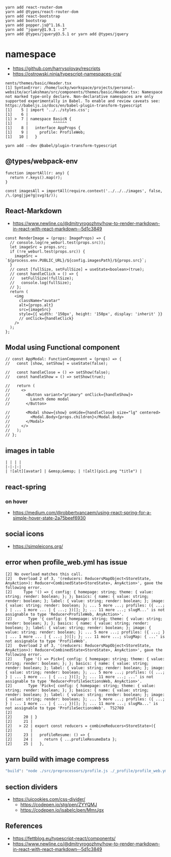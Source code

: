 ```
yarn add react-router-dom
yarn add @types/react-router-dom
yarn add react-bootstrap
yarn add bootstrap
yarn add popper.js@^1.16.1
yarn add "jquery@1.9.1 - 3"
yarn add @types/jquery@3.5.1 or yarn add @types/jquery
```

# namespace

- https://github.com/harrysolovay/rescripts
- https://ostrowski.ninja/typescript-namespaces-cra/

```
nents/themes/basic/Header.tsx
[1] SyntaxError: /home/lucky/workspace/projects/personal-website/acrlakshman/src/components/themes/basic/Header.tsx: Namespace not marked type-only declare. Non-declarative namespaces are only supported experimentally in Babel. To enable and review caveats see: https://babeljs.io/docs/en/babel-plugin-transform-typescript
[1]    5 | import '../../styles.css';
[1]    6 |
[1] >  7 | namespace BasicN {
[1]      |           ^^^^^^
[1]    8 |   interface AppProps {
[1]    9 |     profile: ProfileWeb;
[1]   10 |   }

yarn add --dev @babel/plugin-transform-typescript
```

## @types/webpack-env
```
function importAll(r: any) {
  return r.keys().map(r);
}

const imagesAll = importAll(require.context('../../../images', false, /\.(png|jpe?g|svg)$/));
```

## React-Markdown
* https://www.newline.co/@dmitryrogozhny/how-to-render-markdown-in-react-with-react-markdown--5d1c3849
```
const RenderImage = (props: ImageProps) => {
  // console.log(re_weburl.test(props.src));
  let imageSrc = props.src;
  if (!re_weburl.test(props.src)) {
    imageSrc = `${process.env.PUBLIC_URL}/${config.imagesPath}/${props.src}`;
  }
  // const [fullSize, setFullSize] = useState<boolean>(true);
  // const handleClick = () => {
  //   setFullSize(!fullSize);
  //   console.log(fullSize);
  // };
  return (
    <img
      className="avatar"
      alt={props.alt}
      src={imageSrc}
      style={{ width: '150px', height: '150px', display: 'inherit' }}
      // onClick={handleClick}
    />
  );
};
```

## Modal using Functional component

```
// const AppModal: FunctionComponent = (props) => {
//   const [show, setShow] = useState(false);

//   const handleClose = () => setShow(false);
//   const handleShow = () => setShow(true);

//   return (
//     <>
//       <Button variant="primary" onClick={handleShow}>
//         Launch demo modal
//       </Button>

//       <Modal show={show} onHide={handleClose} size="lg" centered>
//         <Modal.Body>{props.children}</Modal.Body>
//       </Modal>
//     </>
//   );
// };
```

## images in table

```
| | | |
|-|-|-|
| ![alt][avatar] | &emsp;&emsp; | ![alt](pic1.png "title") |
```

## react-spring

### on hover

* https://medium.com/@robbertvancaem/using-react-spring-for-a-simple-hover-state-2a75beef6930

## social icons

* https://simpleicons.org/

## error when profile_web.yml has issue

```
[2] No overload matches this call.
[2]   Overload 2 of 3, '(reducers: ReducersMapObject<StoreState, AnyAction>): Reducer<CombinedState<StoreState>, AnyAction>', gave the following error.
[2]     Type '() => { config: { homepage: string; theme: { value: string; render: boolean; }; }; basics: { name: { value: string; render: boolean; }; label: { value: string; render: boolean; }; image: { value: string; render: boolean; }; ... 5 more ...; profiles: ({ ...; } | ... 1 more ... | { ...; })[]; }; ... 11 more ...; slugM...' is not assignable to type 'Reducer<ProfileWeb, AnyAction>'.
[2]       Type '{ config: { homepage: string; theme: { value: string; render: boolean; }; }; basics: { name: { value: string; render: boolean; }; label: { value: string; render: boolean; }; image: { value: string; render: boolean; }; ... 5 more ...; profiles: ({ ...; } | ... 1 more ... | { ...; })[]; }; ... 11 more ...; slugMap: { ...' is not assignable to type 'ProfileWeb'.
[2]   Overload 2 of 3, '(reducers: ReducersMapObject<StoreState, AnyAction>): Reducer<CombinedState<StoreState>, AnyAction>', gave the following error.
[2]     Type '() => Pick<{ config: { homepage: string; theme: { value: string; render: boolean; }; }; basics: { name: { value: string; render: boolean; }; label: { value: string; render: boolean; }; image: { value: string; render: boolean; }; ... 5 more ...; profiles: ({ ...; } | ... 1 more ... | { ...; })[]; }; ... 11 more ...; ...' is not assignable to type 'Reducer<ProfileSectionsWeb, AnyAction>'.
[2]       Type 'Pick<{ config: { homepage: string; theme: { value: string; render: boolean; }; }; basics: { name: { value: string; render: boolean; }; label: { value: string; render: boolean; }; image: { value: string; render: boolean; }; ... 5 more ...; profiles: ({ ...; } | ... 1 more ... | { ...; })[]; }; ... 11 more ...; slugMa...' is not assignable to type 'ProfileSectionsWeb'.  TS2769
[2] 
[2]     20 | }
[2]     21 | 
[2]   > 22 | export const reducers = combineReducers<StoreState>({
[2]        |                         ^
[2]     23 |   profileResume: () => {
[2]     24 |     return { ...profileResumeData };
[2]     25 |   },
```

## yarn build with image compress

```sh
"build": "node ./src/preprocessors/profile.js ./_profile/profile_web.yml && react-scripts build && node ./scripts/createDirectory ./build/images && node ./scripts/createDirectory ./build/videos && node ./scripts/createDirectory ./build/files && npm run images:compress && ncp './_profile/compressed-images' './build/images' && node ./src/preprocessors/removeDir.js ./_profile/compressed-images && ncp './_profile/videos' './build/videos' && ncp './_profile/files' './build/files'",
```

## section dividers

* https://uicookies.com/css-divider/
  * https://codepen.io/stg/pen/ZYYQMJ
  * https://codepen.io/isabelc/pen/MmrJgx

## References
* https://fettblog.eu/typescript-react/components/
* https://www.newline.co/@dmitryrogozhny/how-to-render-markdown-in-react-with-react-markdown--5d1c3849